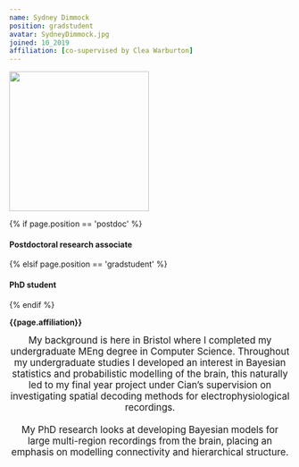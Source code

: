 ```yaml
---
name: Sydney Dimmock
position: gradstudent
avatar: SydneyDimmock.jpg
joined: 10_2019
affiliation: [co-supervised by Clea Warburton]
---
```


<img width="250" src="{{site.baseurl}}/images/people/{{page.avatar}}" data-action="zoom">

 {% if page.position == 'postdoc' %}
<h4>Postdoctoral research associate</h4>
 {% elsif page.position == 'gradstudent' %}
<h4>PhD student</h4>
 {% endif %}

<b>{{page.affiliation}}</b>

<header class="masthead text-justify" style="font-size:120%">
My background is here in Bristol where I completed my undergraduate MEng degree in Computer Science. Throughout my undergraduate studies I developed an interest in Bayesian statistics and probabilistic modelling of the brain, this naturally led to my final year project under Cian’s supervision on investigating spatial decoding methods for electrophysiological recordings.
<br><br>
My PhD research looks at developing Bayesian models for large multi-region recordings from the brain, placing an emphasis on modelling connectivity and hierarchical structure.
</header>
